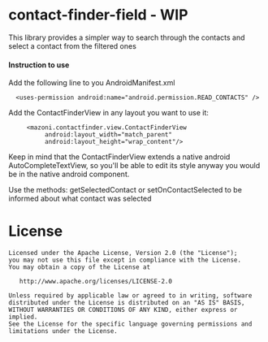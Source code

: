 contact-finder-field - WIP
====================

This library provides a simpler way to search through the contacts and select a contact from the filtered ones

#### Instruction to use

Add the following line to you AndroidManifest.xml

```
  <uses-permission android:name="android.permission.READ_CONTACTS" />
```

Add the ContactFinderView in any layout you want to use it:
```
     <mazoni.contactfinder.view.ContactFinderView
          android:layout_width="match_parent"
          android:layout_height="wrap_content"/>
```
Keep in mind that the ContactFinderView extends a native android AutoCompleteTextView, so you'll be able to edit its style anyway you would be in the native android component.

Use the methods: getSelectedContact or setOnContactSelected to be informed about what contact was selected

License
=======

    Licensed under the Apache License, Version 2.0 (the "License");
    you may not use this file except in compliance with the License.
    You may obtain a copy of the License at

       http://www.apache.org/licenses/LICENSE-2.0

    Unless required by applicable law or agreed to in writing, software
    distributed under the License is distributed on an "AS IS" BASIS,
    WITHOUT WARRANTIES OR CONDITIONS OF ANY KIND, either express or implied.
    See the License for the specific language governing permissions and
    limitations under the License.


 [1]: http://github.com/mazoni/contact-finder-field/

